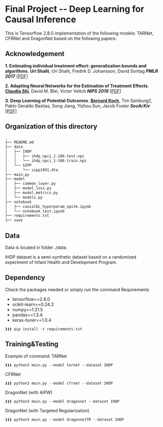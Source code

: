 # Final Project --  Deep Learning for Causal Inference


This is Tensorflow 2.8.0 implementation of the following models: TARNet, CFRNet and DragonNet based on the following papers:

## Acknowledgement
**1. Estimating individual treatment effect: generalization bounds and algorithms**. **Uri Shalit**, Uri Shalit, Fredrik D. Johansson, David Sontag
  ***PMLR 2017*** [[PDF]](https://proceedings.mlr.press/v70/shalit17a/shalit17a.pdf)

**2. Adapting Neural Networks for the Estimation of Treatment Effects**. [**Claudia Shi**](https://github.com/claudiashi57/dragonnet), David M. Blei, Victor Veitch  ***NIPS 2019*** [[PDF]](https://arxiv.org/pdf/1906.02120.pdf)

**3. Deep Learning of Potential Outcomes**. [**Bernard Koch**](https://github.com/kochbj), Tim Sainburg2, Pablo Geraldo Bastias, Song Jiang, Yizhou Sun, Jacob Foster ***SocArXiv*** [[PDF]](https://arxiv.org/pdf/2110.04442.pdf)

## Organization of this directory
```bash
.
├── README.md
├── data
│   ├── IHDP
│   │   ├── ihdp_npci_1-100.test.npz
│   │   └── ihdp_npci_1-100.train.npz
│   └── SIPP
│       └── sipp1991.dta
├── main.py
├── model
│   ├── common_layer.py
│   ├── model_loss.py
│   ├── model_metrics.py
│   └── models.py
├── notebook
│   ├── causalDL_hyperparam_opitm.ipynb
│   └── notebook_test.ipynb
├── requirements.txt
├── save
```
## Data
Data is located in folder ./data. 

IHDP dataset is a semi-synthetic dataset based on a randomized experiment of Infant Health and Development Program.

## Dependency
Check the packages needed or simply run the command
Requirements
* tensorflow==2.8.0
* scikit-learn==0.24.2
* numpy==1.21.5
* pandas==1.3.4
* keras-tuner==1.0.4
```console
❱❱❱ pip install -r requirements.txt
```

## Training&Testing

Example of command: 
TARNet </br>
```console
❱❱❱ python3 main.py --model tarnet --dataset IHDP
```
CFRNet
```console    
❱❱❱ python3 main.py --model cfrnet --dataset IHDP
```
DragonNet (with AIPW)
```console     
❱❱❱ python3 main.py --model dragonnet --dataset IHDP
```
DragonNet (with Targeted Regularization)
```console    
❱❱❱ python3 main.py --model dragonnetTR --dataset IHDP
```
